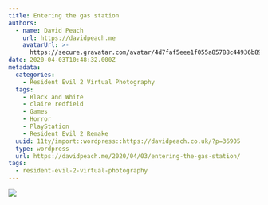 ```yaml
---
title: Entering the gas station
authors:
  - name: David Peach
    url: https://davidpeach.me
    avatarUrl: >-
      https://secure.gravatar.com/avatar/4d7faf5eee1f055a85788c44936b8995eaab6dfb004e7854ec747ccb272e91ee?s=96&d=mm&r=g
date: 2020-04-03T10:48:32.000Z
metadata:
  categories:
    - Resident Evil 2 Virtual Photography
  tags:
    - Black and White
    - claire redfield
    - Games
    - Horror
    - PlayStation
    - Resident Evil 2 Remake
  uuid: 11ty/import::wordpress::https://davidpeach.co.uk/?p=36905
  type: wordpress
  url: https://davidpeach.me/2020/04/03/entering-the-gas-station/
tags:
  - resident-evil-2-virtual-photography
---
```

[![](/assets/RESIDENT-EVIL-2_20190210061618-FYrROgKAkeAb.jpg)](/assets/RESIDENT-EVIL-2_20190210061618-FYrROgKAkeAb.jpg)
